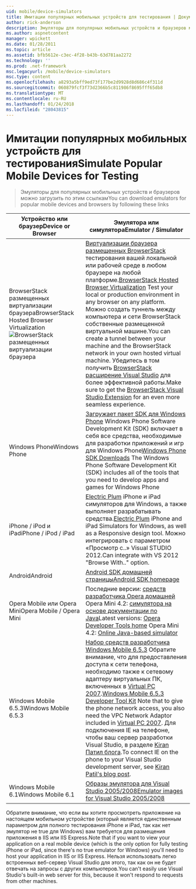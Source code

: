 ```yaml
---
uid: mobile/device-simulators
title: Имитации популярных мобильных устройств для тестирования | Документы Microsoft
author: rick-anderson
description: Эмуляторы для популярных мобильных устройств и браузеров можно загрузить по этим ссылкам
ms.author: aspnetcontent
manager: wpickett
ms.date: 01/28/2011
ms.topic: article
ms.assetid: bfb5612e-c3ec-4f28-b43b-63d781aa2272
ms.technology: ''
ms.prod: .net-framework
msc.legacyurl: /mobile/device-simulators
msc.type: content
ms.openlocfilehash: a8293a5bff9ed73f177be2d9928d8d686c4f311d
ms.sourcegitcommit: 060879fcf3f73d2366b5c811986f8695fff65db8
ms.translationtype: MT
ms.contentlocale: ru-RU
ms.lasthandoff: 01/24/2018
ms.locfileid: "28043815"
---
```

<a name="simulate-popular-mobile-devices-for-testing"></a><span data-ttu-id="fe493-103">Имитации популярных мобильных устройств для тестирования</span><span class="sxs-lookup"><span data-stu-id="fe493-103">Simulate Popular Mobile Devices for Testing</span></span>
====================
> <span data-ttu-id="fe493-104">Эмуляторы для популярных мобильных устройств и браузеров можно загрузить по этим ссылкам</span><span class="sxs-lookup"><span data-stu-id="fe493-104">You can download emulators for popular mobile devices and browsers by following these links</span></span>


| <span data-ttu-id="fe493-105">Устройство или браузер</span><span class="sxs-lookup"><span data-stu-id="fe493-105">Device or Browser</span></span> | <span data-ttu-id="fe493-106">Эмулятора или симулятора</span><span class="sxs-lookup"><span data-stu-id="fe493-106">Emulator / Simulator</span></span> |
| --- | --- |
| <span data-ttu-id="fe493-107">BrowserStack размещенных виртуализации браузера</span><span class="sxs-lookup"><span data-stu-id="fe493-107">BrowserStack Hosted Browser Virtualization</span></span> ![BrowserStack размещенных виртуализации браузера](device-simulators/_static/image1.png) | <span data-ttu-id="fe493-109">[Виртуализации браузера размещенных BrowserStack](http://browserstack.com) тестирования вашей локальной или рабочей среде в любом браузере на любой платформе.</span><span class="sxs-lookup"><span data-stu-id="fe493-109">[BrowserStack Hosted Browser Virtualization](http://browserstack.com) Test your local or production environment in any browser on any platform.</span></span> <span data-ttu-id="fe493-110">Можно создать туннель между компьютера и сети BrowserStack собственные размещенной виртуальной машине.</span><span class="sxs-lookup"><span data-stu-id="fe493-110">You can create a tunnel between your machine and the BrowserStack network in your own hosted virtual machine.</span></span> <span data-ttu-id="fe493-111">Убедитесь в том получить [BrowserStack расширение Visual Studio](https://visualstudiogallery.msdn.microsoft.com/2dfa32b1-3c47-439d-b1c5-9e28be18b81c) для более эффективной работы.</span><span class="sxs-lookup"><span data-stu-id="fe493-111">Make sure to get the [BrowserStack Visual Studio Extension](https://visualstudiogallery.msdn.microsoft.com/2dfa32b1-3c47-439d-b1c5-9e28be18b81c) for an even more seamless experience.</span></span> |
| <span data-ttu-id="fe493-112">Windows Phone</span><span class="sxs-lookup"><span data-stu-id="fe493-112">Windows Phone</span></span> | <span data-ttu-id="fe493-113">[Загружает пакет SDK для Windows Phone](https://dev.windowsphone.com/downloadsdk) Windows Phone Software Development Kit (SDK) включает в себя все средства, необходимые для разработки приложений и игр для Windows Phone</span><span class="sxs-lookup"><span data-stu-id="fe493-113">[Windows Phone SDK Downloads](https://dev.windowsphone.com/downloadsdk) The Windows Phone Software Development Kit (SDK) includes all of the tools that you need to develop apps and games for Windows Phone</span></span> |
| <span data-ttu-id="fe493-114">iPhone / iPod и iPad</span><span class="sxs-lookup"><span data-stu-id="fe493-114">iPhone / iPod / iPad</span></span> | <span data-ttu-id="fe493-115">[Electric Plum](http://www.electricplum.com/studio.aspx) iPhone и iPad симуляторов для Windows, а также выполняет разрабатывать средства.</span><span class="sxs-lookup"><span data-stu-id="fe493-115">[Electric Plum](http://www.electricplum.com/studio.aspx) iPhone and iPad Simulators for Windows, as well as a Responsive design tool.</span></span> <span data-ttu-id="fe493-116">Можно интегрировать с параметром «Просмотр с..» Visual STUDIO 2012.</span><span class="sxs-lookup"><span data-stu-id="fe493-116">Can integrate with VS 2012 "Browse With.." option.</span></span> |
| <span data-ttu-id="fe493-117">Android</span><span class="sxs-lookup"><span data-stu-id="fe493-117">Android</span></span> | [<span data-ttu-id="fe493-118">Android SDK домашней страницы</span><span class="sxs-lookup"><span data-stu-id="fe493-118">Android SDK homepage</span></span>](https://developer.android.com/sdk) |
| <span data-ttu-id="fe493-119">Opera Mobile или Opera Mini</span><span class="sxs-lookup"><span data-stu-id="fe493-119">Opera Mobile / Opera Mini</span></span> | <span data-ttu-id="fe493-120">Последние версии: [средств разработчика Opera домашней](http://www.opera.com/developer/tools/) Opera Mini 4.2: [симулятора на основе документации по Java](http://www.opera.com/mobile/demo/?ver=4)</span><span class="sxs-lookup"><span data-stu-id="fe493-120">Latest versions: [Opera Developer Tools home](http://www.opera.com/developer/tools/) Opera Mini 4.2: [Online Java-based simulator](http://www.opera.com/mobile/demo/?ver=4)</span></span> |
| <span data-ttu-id="fe493-121">Windows Mobile 6.5.3</span><span class="sxs-lookup"><span data-stu-id="fe493-121">Windows Mobile 6.5.3</span></span> | <span data-ttu-id="fe493-122">[Набор средств разработчика Windows Mobile 6.5.3](https://www.microsoft.com/downloads/en/details.aspx?FamilyID=c0213f68-2e01-4e5c-a8b2-35e081dcf1ca&amp;displaylang=en) Обратите внимание, что для предоставления доступа к сети телефона, необходимо также к сетевому адаптеру виртуальных ПК, включенных в [Virtual PC 2007](https://www.microsoft.com/downloads/en/details.aspx?FamilyID=04d26402-3199-48a3-afa2-2dc0b40a73b6&amp;DisplayLang=en).</span><span class="sxs-lookup"><span data-stu-id="fe493-122">[Windows Mobile 6.5.3 Developer Tool Kit](https://www.microsoft.com/downloads/en/details.aspx?FamilyID=c0213f68-2e01-4e5c-a8b2-35e081dcf1ca&amp;displaylang=en) Note that to give the phone network access, you also need the VPC Network Adaptor included in [Virtual PC 2007](https://www.microsoft.com/downloads/en/details.aspx?FamilyID=04d26402-3199-48a3-afa2-2dc0b40a73b6&amp;DisplayLang=en).</span></span> <span data-ttu-id="fe493-123">Для подключения IE на телефоне, чтобы ваш сервер разработки Visual Studio, в разделе [Kiran Патил блога](http://kiranpatils.wordpress.com/2009/11/19/access-internetlocal-website-from-your-windows-mobile-device-emulators/).</span><span class="sxs-lookup"><span data-stu-id="fe493-123">To connect IE on the phone to your Visual Studio development server, see [Kiran Patil's blog post](http://kiranpatils.wordpress.com/2009/11/19/access-internetlocal-website-from-your-windows-mobile-device-emulators/).</span></span> |
| <span data-ttu-id="fe493-124">Windows Mobile 6.1</span><span class="sxs-lookup"><span data-stu-id="fe493-124">Windows Mobile 6.1</span></span> | [<span data-ttu-id="fe493-125">Образы эмулятора для Visual Studio 2005/2008</span><span class="sxs-lookup"><span data-stu-id="fe493-125">Emulator images for Visual Studio 2005/2008</span></span>](https://www.microsoft.com/downloads/en/details.aspx?FamilyID=3d6f581e-c093-4b15-ab0c-a2ce5bffdb47) |

<span data-ttu-id="fe493-126">Обратите внимание, что если вы хотите просмотреть приложение на настоящем мобильном устройстве (который является единственным параметром для полного тестирования iPhone и iPad, так как нет эмулятор не true для Windows) вам требуется для размещения приложения в IIS или IIS Express.</span><span class="sxs-lookup"><span data-stu-id="fe493-126">Note that if you want to view your application on a real mobile device (which is the only option for fully testing iPhone or iPad, since there's no true emulator for Windows) you'll need to host your application in IIS or IIS Express.</span></span> <span data-ttu-id="fe493-127">Нельзя использовать легко встроенных веб-сервер Visual Studio для этого, так как он не будет отвечать на запросы с других компьютеров.</span><span class="sxs-lookup"><span data-stu-id="fe493-127">You can't easily use Visual Studio's built-in web server for this, because it won't respond to requests from other machines.</span></span>
